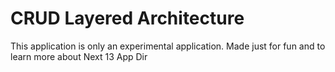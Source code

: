 # CRUD Layered Architecture

This application is only an experimental application. Made just for fun and to learn more about Next 13 App Dir
